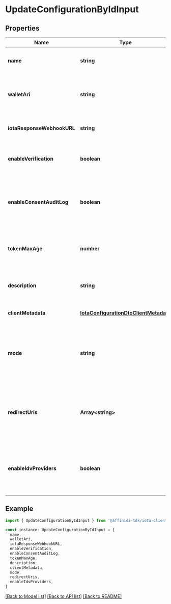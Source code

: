 # UpdateConfigurationByIdInput

## Properties

| Name                       | Type                                                                            | Description                                                                                                                                      | Notes                             |
| -------------------------- | ------------------------------------------------------------------------------- | ------------------------------------------------------------------------------------------------------------------------------------------------ | --------------------------------- |
| **name**                   | **string**                                                                      | The name of the configuration to quickly identify the resource.                                                                                  | [optional] [default to undefined] |
| **walletAri**              | **string**                                                                      | The unique resource identifier of the Wallet used to sign the request token.                                                                     | [optional] [default to undefined] |
| **iotaResponseWebhookURL** | **string**                                                                      | The webhook URL is used for callback when the data is ready.                                                                                     | [optional] [default to undefined] |
| **enableVerification**     | **boolean**                                                                     | Cryptographically verifies the data shared by the user when enabled.                                                                             | [optional] [default to undefined] |
| **enableConsentAuditLog**  | **boolean**                                                                     | Records the user\&#39;s consent when they share their data, including the type of data shared when enabled.                                      | [optional] [default to undefined] |
| **tokenMaxAge**            | **number**                                                                      | This is the lifetime of the signed request token during the data-sharing flow.                                                                   | [optional] [default to undefined] |
| **description**            | **string**                                                                      | An optional description of what the configuration is used for.                                                                                   | [optional] [default to undefined] |
| **clientMetadata**         | [**IotaConfigurationDtoClientMetadata**](IotaConfigurationDtoClientMetadata.md) |                                                                                                                                                  | [optional] [default to undefined] |
| **mode**                   | **string**                                                                      | Determines whether to handle the data-sharing request using the WebSocket, Redirect or Didcomm messaging flow.                                   | [optional] [default to undefined] |
| **redirectUris**           | **Array&lt;string&gt;**                                                         | List of allowed URLs to redirect users, including the response from the request. This is required if the selected data-sharing mode is Redirect. | [optional] [default to undefined] |
| **enableIdvProviders**     | **boolean**                                                                     | Enables identity verification from user with a 3rd-party provider when a verified identity document is not found.                                | [optional] [default to undefined] |

## Example

```typescript
import { UpdateConfigurationByIdInput } from '@affinidi-tdk/iota-client'

const instance: UpdateConfigurationByIdInput = {
  name,
  walletAri,
  iotaResponseWebhookURL,
  enableVerification,
  enableConsentAuditLog,
  tokenMaxAge,
  description,
  clientMetadata,
  mode,
  redirectUris,
  enableIdvProviders,
}
```

[[Back to Model list]](../README.md#documentation-for-models) [[Back to API list]](../README.md#documentation-for-api-endpoints) [[Back to README]](../README.md)
